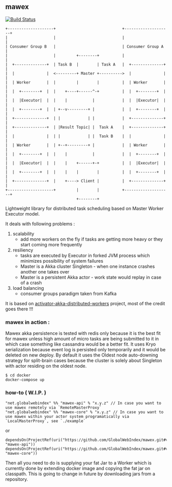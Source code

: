 ## mawex

[![Build Status](https://travis-ci.org/GlobalWebIndex/mawex.svg?branch=master)](https://travis-ci.org/GlobalWebIndex/mawex)

```
+--------------------+                             +--------------------+
|                    |                             |                    |
| Consumer Group B   |                             | Consumer Group A   |
|                    |         +--------+          |                    |
|  +--------------+  | Task B  |        | Task A   |  +--------------+  |
|  |              |  <---------+ Master +---------->  |              |  |
|  | Worker       |  |         |        |          |  | Worker       |  |
|  |  +--------+  |  |    +----+------^-+          |  |  +--------+  |  |
|  |  |Executor|  |  |    |           |            |  |  |Executor|  |  |
|  |  +--------+  |  | +--v---------+ |            |  |  +--------+  |  |
|  +--------------+  | |            | |            |  +--------------+  |
|  +--------------+  | |Result Topic| |  Task A    |  +--------------+  |
|  |              |  | |            | |  Task B    |  |              |  |
|  | Worker       |  | +--+---------+ |            |  | Worker       |  |
|  |  +--------+  |  |    |           |            |  |  +--------+  |  |
|  |  |Executor|  |  |    |    +------+-+          |  |  |Executor|  |  |
|  |  +--------+  |  |    |    |        |          |  |  +--------+  |  |
|  +--------------+  |    +----> Client |          |  +--------------+  |
+--------------------+         |        |          +--------------------+
                               +--------+
```

Lightweight library for distributed task scheduling based on Master Worker Executor model.

It deals with following problems :
 1. scalability
    - add more workers on the fly if tasks are getting more heavy or they start coming more frequently
 2. resiliency
    - tasks are executed by Executor in forked JVM process which minimizes possibility of system failures
    - Master is a Akka cluster Singleton - when one instance crashes another one takes over
    - Master is a persistent Akka actor - work state would replay in case of a crash
 3. load balancing
    - consumer groups paradigm taken from Kafka

It is based on [activator-akka-distributed-workers](https://github.com/typesafehub/activator-akka-distributed-workers) project, most of the credit goes there !!!

### mawex in action :

Mawex akka persistence is tested with redis only because it is the best fit for mawex unless
high amount of micro tasks are being submitted to it in which case something like cassandra would be a better fit.
It uses Kryo serialization because event log is persisted only temporarily and it would be deleted on new deploy.
By default it uses the Oldest node auto-downing strategy for split-brain cases because the cluster is solely about Singleton with actor residing on the oldest node.

```
$ cd docker
docker-compose up
```

### how-to ( W.I.P. )

```
"net.globalwebindex" %% "mawex-api" % "x.y.z" // In case you want to use mawex remotely via `RemoteMasterProxy`
"net.globalwebindex" %% "mawex-core" % "x.y.z" // In case you want to use mawex within your actor system programatically via `LocalMasterProxy`, see `./example`
```
or
```
dependsOn(ProjectRef(uri("https://github.com/GlobalWebIndex/mawex.git#vx.y.x"), "mawex-api"))
dependsOn(ProjectRef(uri("https://github.com/GlobalWebIndex/mawex.git#vx.y.x"), "mawex-core"))
```

Then all you need to do is supplying your fat Jar to a Worker which is currently done by extending docker image and copying the fat jar on classpath.
This is going to change in future by downloading jars from a repository.
